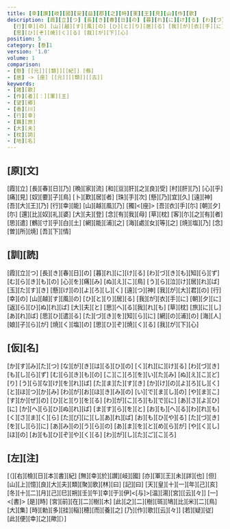 ```yaml
---
title: [幸][讃][岐][國][安][益][郡][之][時][軍][王][見][山][作][歌]
description: [霞][立][つ] [長][き][春][日][の] [暮][れ][に][け][る] [わ][づ][き][も][知][ら][ず] [む][ら][き][も][の] [心][を][痛][み] [ぬ][え][こ][鳥] [う][ら][泣][け][居][れ][ば] [玉][た][す][き] [懸][け][の][よ][ろ][し][く] [遠][つ][神] [我][が][大][君][の]
  [行][幸][の] [山][越][す][風][の] [ひ][と][り][居][る] [我][が][衣][手][に] [朝][夕][に] [返][ら][ひ][ぬ][れ][ば] [大][夫][と] [思][へ][る][我][れ][も] [草][枕] [旅][に][し][あ][れ][ば] [思][ひ][遣][る] [た][づ][き][を][知][ら][に] [網][の][浦][の] [海][人][娘][子][ら][が] [焼][く][塩][の]
  [思][ひ][ぞ][焼][く][る] [我][が][下][心]
position: 5
category: [巻]1
version: '1.0'
volume: 1
comparison:
- [懸] [[元]][[類]][[紀]] [縣]
- [居] -> [座] [[元]][[類]][[古]]
keywords:
- [雑][歌]
- [作][者][：][軍][王]
- [望][郷]
- [香][川]
- [行][幸]
- [羈][旅]
- [大][夫]
- [枕][詞]
- [地][名]
---
```


## [原][文]

[霞][立] [長][春][日][乃] [晩][家][流] [和][豆][肝][之][良][受] [村][肝][乃] [心][乎][痛][見] [奴][要][子][鳥] [卜][歎][居][者] [珠][手][次] [懸][乃][宜][久] [遠][神] [吾][大][王][乃] [行][幸][能] [山][越][風][乃] [獨]<[座]> [吾][衣][手][尓] [朝][夕][尓] [還][比][奴][礼][婆] [大][夫][登] [念][有][我][母] [草][枕] [客][尓][之][有][者] [思][遣] [鶴][寸][乎][白][土] [網][能][浦][之] [海][處][女][等][之] [焼][塩][乃] [念][曽][所][焼] [吾][下][情]

## [訓][読]

[霞][立][つ] [長][き][春][日][の] [暮][れ][に][け][る] [わ][づ][き][も][知][ら][ず] [む][ら][き][も][の] [心][を][痛][み] [ぬ][え][こ][鳥] [う][ら][泣][け][居][れ][ば] [玉][た][す][き] [懸][け][の][よ][ろ][し][く] [遠][つ][神] [我][が][大][君][の] [行][幸][の] [山][越][す][風][の] [ひ][と][り][居][る] [我][が][衣][手][に] [朝][夕][に] [返][ら][ひ][ぬ][れ][ば] [大][夫][と] [思][へ][る][我][れ][も] [草][枕] [旅][に][し][あ][れ][ば] [思][ひ][遣][る] [た][づ][き][を][知][ら][に] [網][の][浦][の] [海][人][娘][子][ら][が] [焼][く][塩][の] [思][ひ][ぞ][焼][く][る] [我][が][下][心]

## [仮][名]

[か][す][み][た][つ] [な][が][き][は][る][ひ][の] [く][れ][に][け][る] [わ][づ][き][も][し][ら][ず] [む][ら][き][も][の] [こ][こ][ろ][を][い][た][み] [ぬ][え][こ][ど][り] [う][ら][な][け][を][れ][ば] [た][ま][た][す][き] [か][け][の][よ][ろ][し][く] [と][ほ][つ][か][み] [わ][が][お][ほ][き][み][の] [い][で][ま][し][の] [や][ま][こ][す][か][ぜ][の] [ひ][と][り][を][る] [わ][が][こ][ろ][も][で][に] [あ][さ][よ][ひ][に] [か][へ][ら][ひ][ぬ][れ][ば] [ま][す][ら][を][と] [お][も][へ][る][わ][れ][も] [く][さ][ま][く][ら] [た][び][に][し][あ][れ][ば] [お][も][ひ][や][る] [た][づ][き][を][し][ら][に] [あ][み][の][う][ら][の] [あ][ま][を][と][め][ら][が] [や][く][し][ほ][の] [お][も][ひ][ぞ][や][く][る] [わ][が][し][た][ご][こ][ろ]

## [左][注]

[（][右][檢][日][本][書][紀] [無][幸][於][讃][岐][國] [亦][軍][王][未][詳][也] [但][山][上][憶][良][大][夫][類][聚][歌][林][曰] [記][曰] [天][皇][十][一][年][己][亥][冬][十][二][月][己][巳][朔][壬][午][幸][于][伊]<[与]>[温][湯][宮][[云][々]] [一]<[書]> [是][時] [宮][前][在][二][樹][木] [此][之][二][樹][斑][鳩][比][米][二][鳥][大][集] [時][勅][多][挂][稲][穂][而][養][之] [乃][作][歌][[云][々]] [若][疑][従][此][便][幸][之][歟][）]
